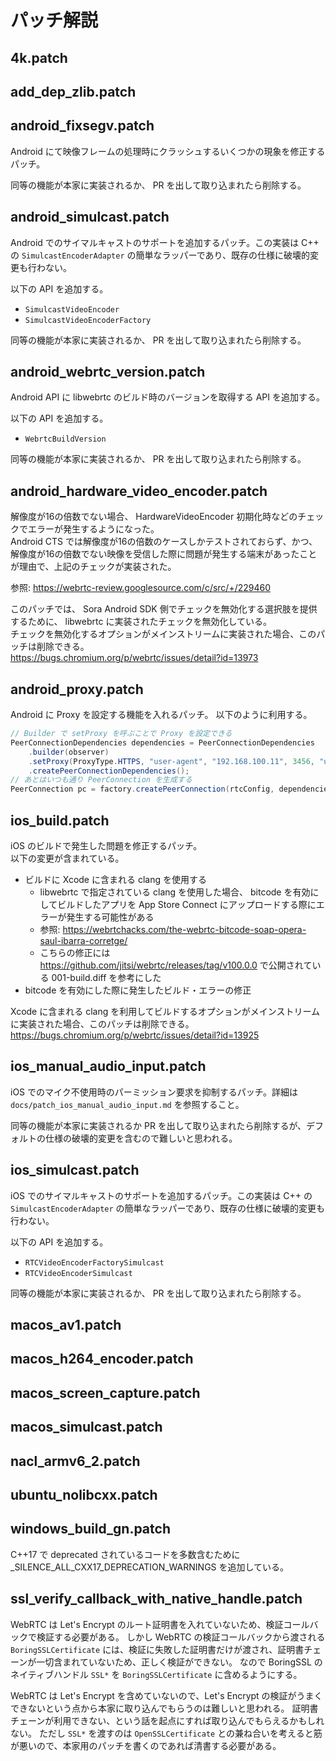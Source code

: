 # パッチ解説

## 4k.patch


## add_dep_zlib.patch


## android_fixsegv.patch

Android にて映像フレームの処理時にクラッシュするいくつかの現象を修正するパッチ。

同等の機能が本家に実装されるか、 PR を出して取り込まれたら削除する。

## android_simulcast.patch

Android でのサイマルキャストのサポートを追加するパッチ。この実装は C++ の `SimulcastEncoderAdapter` の簡単なラッパーであり、既存の仕様に破壊的変更も行わない。

以下の API を追加する。

- `SimulcastVideoEncoder`
- `SimulcastVideoEncoderFactory`

同等の機能が本家に実装されるか、 PR を出して取り込まれたら削除する。

## android_webrtc_version.patch

Android API に libwebrtc のビルド時のバージョンを取得する API を追加する。

以下の API を追加する。

- `WebrtcBuildVersion`

同等の機能が本家に実装されるか、 PR を出して取り込まれたら削除する。

## android_hardware_video_encoder.patch

解像度が16の倍数でない場合、 HardwareVideoEncoder 初期化時などのチェックでエラーが発生するようになった。  
Android CTS では解像度が16の倍数のケースしかテストされておらず、かつ、解像度が16の倍数でない映像を受信した際に問題が発生する端末があったことが理由で、上記のチェックが実装された。

参照: https://webrtc-review.googlesource.com/c/src/+/229460

このパッチでは、 Sora Android SDK 側でチェックを無効化する選択肢を提供するために、 libwebrtc に実装されたチェックを無効化している。  
チェックを無効化するオプションがメインストリームに実装された場合、このパッチは削除できる。  
https://bugs.chromium.org/p/webrtc/issues/detail?id=13973

## android_proxy.patch

Android に Proxy を設定する機能を入れるパッチ。
以下のように利用する。

```java
// Builder で setProxy を呼ぶことで Proxy を設定できる
PeerConnectionDependencies dependencies = PeerConnectionDependencies
    .builder(observer)
    .setProxy(ProxyType.HTTPS, "user-agent", "192.168.100.11", 3456, "username", "password");
    .createPeerConnectionDependencies();
// あとはいつも通り PeerConnection を生成する
PeerConnection pc = factory.createPeerConnection(rtcConfig, dependencies);
```

## ios_build.patch

iOS のビルドで発生した問題を修正するパッチ。  
以下の変更が含まれている。

- ビルドに Xcode に含まれる clang を使用する
  - libwebrtc で指定されている clang を使用した場合、 bitcode を有効にしてビルドしたアプリを App Store Connect にアップロードする際にエラーが発生する可能性がある
  - 参照: https://webrtchacks.com/the-webrtc-bitcode-soap-opera-saul-ibarra-corretge/
  - こちらの修正には https://github.com/jitsi/webrtc/releases/tag/v100.0.0 で公開されている 001-build.diff を参考にした
- bitcode を有効にした際に発生したビルド・エラーの修正

Xcode に含まれる clang を利用してビルドするオプションがメインストリームに実装された場合、このパッチは削除できる。  
https://bugs.chromium.org/p/webrtc/issues/detail?id=13925

## ios_manual_audio_input.patch

iOS でのマイク不使用時のパーミッション要求を抑制するパッチ。詳細は `docs/patch_ios_manual_audio_input.md` を参照すること。

同等の機能が本家に実装されるか PR を出して取り込まれたら削除するが、デフォルトの仕様の破壊的変更を含むので難しいと思われる。

## ios_simulcast.patch

iOS でのサイマルキャストのサポートを追加するパッチ。この実装は C++ の `SimulcastEncoderAdapter` の簡単なラッパーであり、既存の仕様に破壊的変更も行わない。

以下の API を追加する。

- `RTCVideoEncoderFactorySimulcast`
- `RTCVideoEncoderSimulcast`

同等の機能が本家に実装されるか、 PR を出して取り込まれたら削除する。

## macos_av1.patch


## macos_h264_encoder.patch


## macos_screen_capture.patch


## macos_simulcast.patch


## nacl_armv6_2.patch


## ubuntu_nolibcxx.patch


## windows_build_gn.patch

C++17 で deprecated されているコードを多数含むために _SILENCE_ALL_CXX17_DEPRECATION_WARNINGS を追加している。

## ssl_verify_callback_with_native_handle.patch

WebRTC は Let's Encrypt のルート証明書を入れていないため、検証コールバックで検証する必要がある。
しかし WebRTC の検証コールバックから渡される `BoringSSLCertificate` には、検証に失敗した証明書だけが渡され、証明書チェーンが一切含まれていないため、正しく検証ができない。
なので BoringSSL のネイティブハンドル `SSL*` を `BoringSSLCertificate` に含めるようにする。

WebRTC は Let's Encrypt を含めていないので、Let's Encrypt の検証がうまくできないという点から本家に取り込んでもらうのは難しいと思われる。
証明書チェーンが利用できない、という話を起点にすれば取り込んでもらえるかもしれない。
ただし `SSL*` を渡すのは `OpenSSLCertificate` との兼ね合いを考えると筋が悪いので、本家用のパッチを書くのであれば清書する必要がある。
